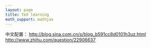 ```yaml
---
layout: page
title: TeX learning
math_support: mathjax
---
```



中文配置：
http://blog.sina.com.cn/s/blog_b591cc8d0101h3uz.html
http://www.zhihu.com/question/22906637



